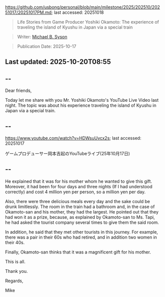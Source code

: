 https://github.com/usbong/personal/blob/main/milestone/2025/202510/20251017/20251017PM.md; last accessed: 20251018

> Life Stories from Game Producer Yoshiki Okamoto: The experience of traveling the island of Kyushu in Japan via a special train

> Writer: [Michael B. Syson](https://www.linkedin.com/in/michaelsyson/)

> Publication Date: 2025-10-17

## Last updated: 2025-10-20T08:55

## --

Dear friends,

Today let me share with you Mr. Yoshiki Okamoto's YouTube Live Video last night. The topic was about his experience traveling the island of Kyushu in Japan via a special train.

## --

https://www.youtube.com/watch?v=HDWsuUvcx2s; last accessed: 20251017

 ゲームプロデューサー岡本吉起のYouTubeライブ(25年10月17日) 

## --

He explained that it was for his mother whom he wanted to give this gift. Moreover, it had been for four days and three nights (If I had understood correctly) and cost 4 million yen per person, so a million yen per day.

Also, there were three delicious meals every day and the sake could be drunk limitlessly. The room in the train had a bathroom and, in the case of Okamoto-san and his mother, they had the largest. He pointed out that they had won it as a prize, because, as explained by Okamoto-san to Ms. Tapi, he had asked the tourist company several times to give them the said room.

In addition, he said that they met other tourists in this journey. For example, there was a pair in their 60s who had retired, and in addition two women in their 40s.

Finally, Okamoto-san thinks that it was a magnificent gift for his mother.

This is all.

Thank you.

Regards,

Mike